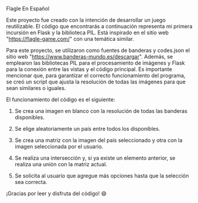 
Flagle En Español

Este proyecto fue creado con la intención de desarrollar un juego reutilizable. El código que encontrarás a continuación representa mi primera incursión en Flask y la biblioteca PIL. Está inspirado en el sitio web "https://flagle-game.com/" con una temática similar.

Para este proyecto, se utilizaron como fuentes de banderas y codes.json el sitio web "https://www.banderas-mundo.es/descargar". Además, se emplearon las bibliotecas PIL para el procesamiento de imágenes y Flask para la conexión entre las vistas y el código principal. Es importante mencionar que, para garantizar el correcto funcionamiento del programa, se creó un script que ajusta la resolución de todas las imágenes para que sean similares o iguales.

El funcionamiento del código es el siguiente:

1. Se crea una imagen en blanco con la resolución de todas las banderas disponibles.

2. Se elige aleatoriamente un país entre todos los disponibles.

3. Se crea una matriz con la imagen del país seleccionado y otra con la imagen seleccionada por el usuario.

4. Se realiza una intersección y, si ya existe un elemento anterior, se realiza una unión con la matriz actual.

5. Se solicita al usuario que agregue más opciones hasta que la selección sea correcta.


¡Gracias por leer y disfruta del código! 😄
